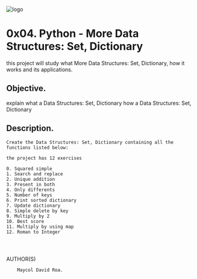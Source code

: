 ![logo](https://user-images.githubusercontent.com/85509333/140988843-905a68d8-cd62-4db6-ba4c-d41d863c5dc9.jpg)

# 0x04. Python - More Data Structures: Set, Dictionary #

this project will study what More Data Structures: Set, Dictionary, how it works and its applications. 

## Objective. ##

explain what a Data Structures: Set, Dictionary
how a Data Structures: Set, Dictionary

## Description. ##


```
Create the Data Structures: Set, Dictionary containing all the functions listed below: 

the project has 12 exercises

0. Squared simple
1. Search and replace
2. Unique addition
3. Present in both
4. Only differents
5. Number of keys
6. Print sorted dictionary
7. Update dictionary
8. Simple delete by key
9. Multiply by 2
10. Best score
11. Multiply by using map
12. Roman to Integer



```

```
```
 AUTHOR(S)
        
        Maycol David Roa.
```
